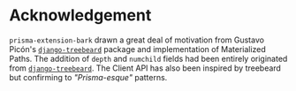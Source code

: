 # Acknowledgement

`prisma-extension-bark` drawn a great deal of motivation from Gustavo Picón's [`django-treebeard`](https://github.com/django-treebeard/django-treebeard) package and implementation of Materialized Paths. The addition of `depth` and `numchild` fields had been entirely originated from [`django-treebeard`](https://github.com/django-treebeard/django-treebeard). The Client API has also been inspired by treebeard but confirming to _"Prisma-esque"_ patterns.
